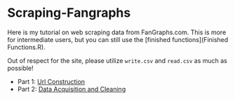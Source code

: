 # Scraping-Fangraphs
Here is my tutorial on web scraping data from FanGraphs.com. This is more for intermediate users, but you can still use the [finished functions](Finished Functions.R).

Out of respect for the site, please utilize `write.csv` and `read.csv` as much as possible!

* Part 1: [Url Construction](Pt_1_Url_Construction.md)
* Part 2: [Data Acquisition and Cleaning](Pt_2_Data_Acquisition_and_Cleaning.md)
